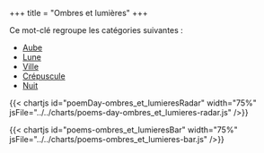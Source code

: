 +++
title = "Ombres et lumières"
+++

Ce mot-clé regroupe les catégories suivantes :

- [Aube](/categories/aube)
- [Lune](/categories/lune)
- [Ville](/categories/ville)
- [Crépuscule](/categories/crepuscule)
- [Nuit](/categories/nuit)

{{< chartjs id="poemDay-ombres_et_lumieresRadar" width="75%" jsFile="../../charts/poems-day-ombres_et_lumieres-radar.js" />}}

{{< chartjs id="poems-ombres_et_lumieresBar" width="75%" jsFile="../../charts/poems-ombres_et_lumieres-bar.js" />}}